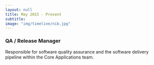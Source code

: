 ```yaml
---
layout: null
title: May 2015 - Present
subtitle:
image: "img/timeline/nib.jpg"
---
```

### QA / Release Manager
Responsible for software quality assurance and the software delivery pipeline within the Core Applications team.